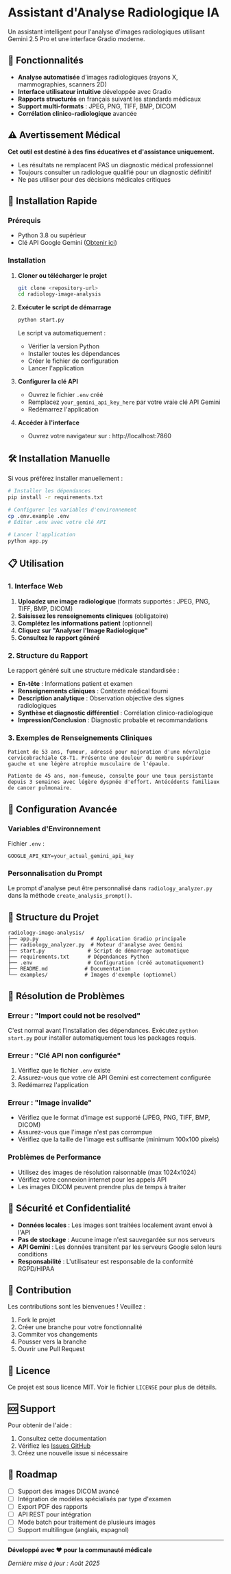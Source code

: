 # Assistant d'Analyse Radiologique IA

Un assistant intelligent pour l'analyse d'images radiologiques utilisant Gemini 2.5 Pro et une interface Gradio moderne.

## 🎯 Fonctionnalités

- **Analyse automatisée** d'images radiologiques (rayons X, mammographies, scanners 2D)
- **Interface utilisateur intuitive** développée avec Gradio
- **Rapports structurés** en français suivant les standards médicaux
- **Support multi-formats** : JPEG, PNG, TIFF, BMP, DICOM
- **Corrélation clinico-radiologique** avancée

## ⚠️ Avertissement Médical

**Cet outil est destiné à des fins éducatives et d'assistance uniquement.**

- Les résultats ne remplacent PAS un diagnostic médical professionnel
- Toujours consulter un radiologue qualifié pour un diagnostic définitif
- Ne pas utiliser pour des décisions médicales critiques

## 🚀 Installation Rapide

### Prérequis

- Python 3.8 ou supérieur
- Clé API Google Gemini ([Obtenir ici](https://makersuite.google.com/app/apikey))

### Installation

1. **Cloner ou télécharger le projet**
   ```bash
   git clone <repository-url>
   cd radiology-image-analysis
   ```

2. **Exécuter le script de démarrage**
   ```bash
   python start.py
   ```

   Le script va automatiquement :
   - Vérifier la version Python
   - Installer toutes les dépendances
   - Créer le fichier de configuration
   - Lancer l'application

3. **Configurer la clé API**
   - Ouvrez le fichier `.env` créé
   - Remplacez `your_gemini_api_key_here` par votre vraie clé API Gemini
   - Redémarrez l'application

4. **Accéder à l'interface**
   - Ouvrez votre navigateur sur : http://localhost:7860

## 🛠️ Installation Manuelle

Si vous préférez installer manuellement :

```bash
# Installer les dépendances
pip install -r requirements.txt

# Configurer les variables d'environnement
cp .env.example .env
# Éditer .env avec votre clé API

# Lancer l'application
python app.py
```

## 📋 Utilisation

### 1. Interface Web

1. **Uploadez une image radiologique** (formats supportés : JPEG, PNG, TIFF, BMP, DICOM)
2. **Saisissez les renseignements cliniques** (obligatoire)
3. **Complétez les informations patient** (optionnel)
4. **Cliquez sur "Analyser l'Image Radiologique"**
5. **Consultez le rapport généré**

### 2. Structure du Rapport

Le rapport généré suit une structure médicale standardisée :

- **En-tête** : Informations patient et examen
- **Renseignements cliniques** : Contexte médical fourni
- **Description analytique** : Observation objective des signes radiologiques
- **Synthèse et diagnostic différentiel** : Corrélation clinico-radiologique
- **Impression/Conclusion** : Diagnostic probable et recommandations

### 3. Exemples de Renseignements Cliniques

```
Patient de 53 ans, fumeur, adressé pour majoration d'une névralgie 
cervicobrachiale C8-T1. Présente une douleur du membre supérieur 
gauche et une légère atrophie musculaire de l'épaule.
```

```
Patiente de 45 ans, non-fumeuse, consulte pour une toux persistante 
depuis 3 semaines avec légère dyspnée d'effort. Antécédents familiaux 
de cancer pulmonaire.
```

## 🔧 Configuration Avancée

### Variables d'Environnement

Fichier `.env` :
```
GOOGLE_API_KEY=your_actual_gemini_api_key
```

### Personnalisation du Prompt

Le prompt d'analyse peut être personnalisé dans `radiology_analyzer.py` dans la méthode `create_analysis_prompt()`.

## 📁 Structure du Projet

```
radiology-image-analysis/
├── app.py                 # Application Gradio principale
├── radiology_analyzer.py  # Moteur d'analyse avec Gemini
├── start.py              # Script de démarrage automatique
├── requirements.txt      # Dépendances Python
├── .env                  # Configuration (créé automatiquement)
├── README.md            # Documentation
└── examples/            # Images d'exemple (optionnel)
```

## 🐛 Résolution de Problèmes

### Erreur : "Import could not be resolved"

C'est normal avant l'installation des dépendances. Exécutez `python start.py` pour installer automatiquement tous les packages requis.

### Erreur : "Clé API non configurée"

1. Vérifiez que le fichier `.env` existe
2. Assurez-vous que votre clé API Gemini est correctement configurée
3. Redémarrez l'application

### Erreur : "Image invalide"

- Vérifiez que le format d'image est supporté (JPEG, PNG, TIFF, BMP, DICOM)
- Assurez-vous que l'image n'est pas corrompue
- Vérifiez que la taille de l'image est suffisante (minimum 100x100 pixels)

### Problèmes de Performance

- Utilisez des images de résolution raisonnable (max 1024x1024)
- Vérifiez votre connexion internet pour les appels API
- Les images DICOM peuvent prendre plus de temps à traiter

## 🔐 Sécurité et Confidentialité

- **Données locales** : Les images sont traitées localement avant envoi à l'API
- **Pas de stockage** : Aucune image n'est sauvegardée sur nos serveurs
- **API Gemini** : Les données transitent par les serveurs Google selon leurs conditions
- **Responsabilité** : L'utilisateur est responsable de la conformité RGPD/HIPAA

## 🤝 Contribution

Les contributions sont les bienvenues ! Veuillez :

1. Fork le projet
2. Créer une branche pour votre fonctionnalité
3. Commiter vos changements
4. Pousser vers la branche
5. Ouvrir une Pull Request

## 📄 Licence

Ce projet est sous licence MIT. Voir le fichier `LICENSE` pour plus de détails.

## 🆘 Support

Pour obtenir de l'aide :

1. Consultez cette documentation
2. Vérifiez les [Issues GitHub](issues)
3. Créez une nouvelle issue si nécessaire

## 🔮 Roadmap

- [ ] Support des images DICOM avancé
- [ ] Intégration de modèles spécialisés par type d'examen
- [ ] Export PDF des rapports
- [ ] API REST pour intégration
- [ ] Mode batch pour traitement de plusieurs images
- [ ] Support multilingue (anglais, espagnol)

---

**Développé avec ❤️ pour la communauté médicale**

*Dernière mise à jour : Août 2025*